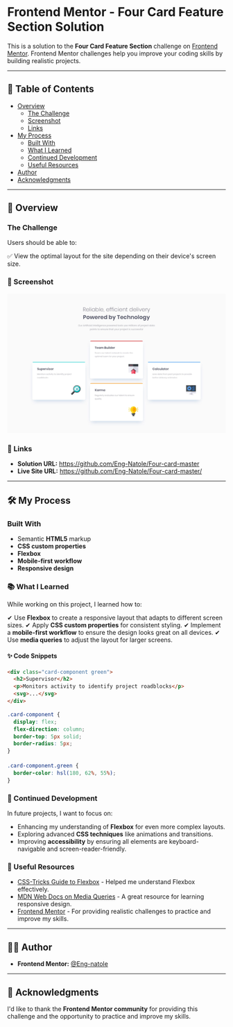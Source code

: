 # Frontend Mentor - Four Card Feature Section Solution

This is a solution to the **Four Card Feature Section** challenge on [Frontend Mentor](https://www.frontendmentor.io). Frontend Mentor challenges help you improve your coding skills by building realistic projects.

---

## 📌 Table of Contents

- [Overview](#overview)
  - [The Challenge](#the-challenge)
  - [Screenshot](#screenshot)
  - [Links](#links)
- [My Process](#my-process)
  - [Built With](#built-with)
  - [What I Learned](#what-i-learned)
  - [Continued Development](#continued-development)
  - [Useful Resources](#useful-resources)
- [Author](#author)
- [Acknowledgments](#acknowledgments)

---

## 📖 Overview

### The Challenge

Users should be able to:

✅ View the optimal layout for the site depending on their device's screen size.

### 📸 Screenshot

![four-card-feature-section-master](./images/desktop-screenshot.jpg)

### 🔗 Links

- **Solution URL:** https://github.com/Eng-Natole/Four-card-master
- **Live Site URL:** https://github.com/Eng-Natole/Four-card-master/

---

## 🛠️ My Process

### Built With

- Semantic **HTML5** markup
- **CSS custom properties**
- **Flexbox**
- **Mobile-first workflow**
- **Responsive design**

### 📚 What I Learned

While working on this project, I learned how to:

✔ Use **Flexbox** to create a responsive layout that adapts to different screen sizes.
✔ Apply **CSS custom properties** for consistent styling.
✔ Implement a **mobile-first workflow** to ensure the design looks great on all devices.
✔ Use **media queries** to adjust the layout for larger screens.

#### ✨ Code Snippets

```html
<div class="card-component green">
  <h2>Supervisor</h2>
  <p>Monitors activity to identify project roadblocks</p>
  <svg>...</svg>
</div>
```

```css
.card-component {
  display: flex;
  flex-direction: column;
  border-top: 5px solid;
  border-radius: 5px;
}

.card-component.green {
  border-color: hsl(180, 62%, 55%);
}
```

### 🔮 Continued Development

In future projects, I want to focus on:

- Enhancing my understanding of **Flexbox** for even more complex layouts.
- Exploring advanced **CSS techniques** like animations and transitions.
- Improving **accessibility** by ensuring all elements are keyboard-navigable and screen-reader-friendly.

### 📖 Useful Resources

- [CSS-Tricks Guide to Flexbox](https://css-tricks.com/snippets/css/a-guide-to-flexbox/) - Helped me understand Flexbox effectively.
- [MDN Web Docs on Media Queries](https://developer.mozilla.org/en-US/docs/Web/CSS/Media_Queries) - A great resource for learning responsive design.
- [Frontend Mentor](https://www.frontendmentor.io) - For providing realistic challenges to practice and improve my skills.

---

## 👨‍💻 Author

- **Frontend Mentor:** [@Eng-natole](https://www.frontendmentor.io/profile/@Eng-natole)

---

## 🙌 Acknowledgments

I'd like to thank the **Frontend Mentor community** for providing this challenge and the opportunity to practice and improve my skills.
